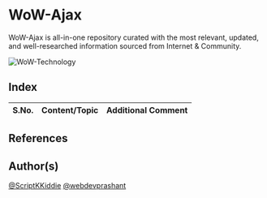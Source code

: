 # WoW-Ajax
WoW-Ajax is all-in-one repository curated with the most relevant, updated, and well-researched information sourced from Internet &amp; Community.

![WoW-Technology](https://img.shields.io/badge/WoW-Technology-brightgreen?style=flat-square&logo=github)

## Index

S.No. | Content/Topic | Additional Comment
--- | --- | ---

## References

## Author(s)

[@ScriptKKiddie](https://github.com/ScriptKKiddie)
[@webdevprashant](https://github.com/webdevprashant)
